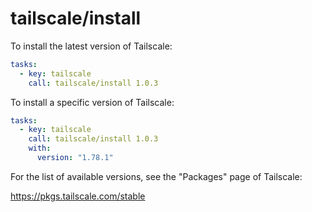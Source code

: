 # tailscale/install

To install the latest version of Tailscale:

```yaml
tasks:
  - key: tailscale
    call: tailscale/install 1.0.3
```

To install a specific version of Tailscale:

```yaml
tasks:
  - key: tailscale
    call: tailscale/install 1.0.3
    with:
      version: "1.78.1"
```

For the list of available versions, see the "Packages" page of Tailscale:

https://pkgs.tailscale.com/stable

